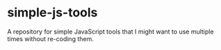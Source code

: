 simple-js-tools
===============

A repository for simple JavaScript tools that I might want to use multiple times without re-coding them.
